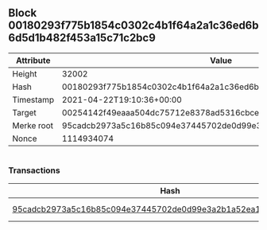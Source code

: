 ## Block 00180293f775b1854c0302c4b1f64a2a1c36ed6b6d5d1b482f453a15c71c2bc9

Attribute | Value
--- | ---
Height | 32002
Hash | 00180293f775b1854c0302c4b1f64a2a1c36ed6b6d5d1b482f453a15c71c2bc9
Timestamp | 2021-04-22T19:10:36+00:00
Target | 00254142f49eaaa504dc75712e8378ad5316cbcead634704b3734b6271167cc4
Merke root | 95cadcb2973a5c16b85c094e37445702de0d99e3a2b1a52ea1e2665f718a9a4e
Nonce | 1114934074

```

```

### Transactions

Hash | Amount
--- | ---
[95cadcb2973a5c16b85c094e37445702de0d99e3a2b1a52ea1e2665f718a9a4e](95cadcb2973a5c16b85c094e37445702de0d99e3a2b1a52ea1e2665f718a9a4e.md) | 10.00000000 SKEPTI 

